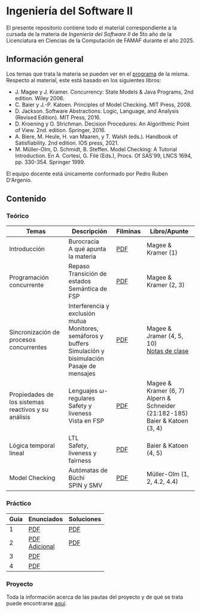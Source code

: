 # Ingeniería del Software II

El presente repositorio contiene todo el material correspondiente a la cursada de la materia de _Ingeniería del Software II_ de 5to año de la Licenciatura en Ciencias de la Computación de FAMAF durante el año 2025.

## Información general

Los temas que trata la materia se pueden ver en el [programa](./information/study_program.pdf) de la misma. Respecto al material, este está basado en los siguientes libros:

- J. Magee y J. Kramer. Concurrency: State Models & Java Programs, 2nd edition. Wiley 2006.
- C. Baier y J.-P. Katoen. Principles of Model Checking. MIT Press, 2008.
- D. Jackson. Software Abstractions: Logic, Language, and Analysis (Revised Edition). MIT Press, 2016.
- D. Kroening y O. Strichman. Decision Procedures: An Algorithmic Point of View. 2nd. edition. Springer, 2016.
- A. Biere, M. Heule, H. van Maaren, y T. Walsh (eds.). Handbook of Satisfiability. 2nd edition. IOS press, 2021.
- M. Müller-Olm, D. Schmidt, B. Steffen. Model Checking: A Tutorial Introduction. En A. Cortesi, G. Filé (Eds.), Procs. Of SAS'99, LNCS 1694, pp. 330-354. Springer 1999.

El equipo docente está únicamente conformado por Pedro Ruben D'Argenio.

## Contenido

### Teórico

<div align="center">

| Temas                                               | Descripción                                                                                                                      | Filminas                                                                        | Libro/Apunte                                                                                      |
| --------------------------------------------------- | -------------------------------------------------------------------------------------------------------------------------------- | ------------------------------------------------------------------------------- | ------------------------------------------------------------------------------------------------- |
| Introducción                                        | Burocracia <br /> A qué apunta la materia                                                                                        | [PDF](./theory/slides/01-introduction.pdf)                                      | Magee & Kramer (1)                                                                                |
| Programación concurrente                            | Repaso <br /> Transición de estados <br /> Semántica de FSP                                                                      | [PDF](./theory/slides/02-concurrent_programming.pdf)                            | Magee & Kramer (2, 3)                                                                             |
| Sincronización de procesos concurrentes             | Interferencia y exclusión mutua <br /> Monitores, semáforos y buffers <br /> Simulación y bisimulación <br /> Pasaje de mensajes | [PDF](./theory/slides/03-concurrent_programs_synchronization.pdf)               | Magee & Jramer (4, 5, 10) <br /> [Notas de clase](./theory/notes/simulation_and_bisimulation.pdf) |
| Propiedades de los sistemas reactivos y su análisis | Lenguajes $\omega$-regulares <br /> Safety y liveness <br /> Vista en FSP                                                        | [PDF](./theory/slides/04-properties_of_reactive_systems_and_their_analysis.pdf) | Magee & Kramer (6, 7) <br /> Alpern & Schneider (21:182-185) <br /> Baier & Katoen (3, 4)         |
| Lógica temporal lineal                              | LTL <br /> Safety, liveness y fairness                                                                                           | [PDF](./theory/slides/05-linear_temporal_logic.pdf)                             | Baier & Katoen (4, 5)                                                                             |
| Model Checking                                      | Autómatas de Büchi <br /> SPIN y SMV                                                                                             | [PDF](./theory/slides/06-model_checking.pdf)                                    | Müller-Olm (1, 2, 4.2, 4.4)                                                                       |

</div>

### Práctico

<div align="center">

| Guía | Enunciados                                                                                   | Soluciones                          |
| ---- | -------------------------------------------------------------------------------------------- | ----------------------------------- |
| 1    | [PDF](./exercises/statements/01.pdf)                                                         | [PDF](./exercises/solutions/01.pdf) |
| 2    | [PDF](./exercises/statements/02.pdf) <br /> [Adicional](./exercises/statements/02-extra.pdf) | [PDF](./exercises/solutions/02.pdf) |
| 3    | [PDF](./exercises/statements/03.pdf)                                                         |                                     |
| 4    | [PDF](./exercises/statements/04.pdf)                                                         |                                     |

</div>

### Proyecto

Toda la información acerca de las pautas del proyecto y de qué se trata puede encontrarse [aquí](./project/presentation.pdf).
